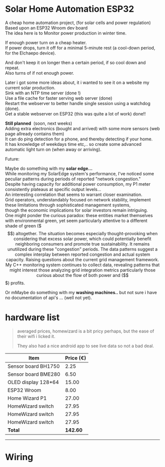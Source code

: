 # Solar Home Automation ESP32

A cheap home automation project, (for solar cells and power regulation)  
Based upon an ESP32 Wroom dev board  
The idea here is to Monitor power production in winter time.

If enough power turn on a cheap heater.  
If power drops, turn it off for a minimal 5-minute rest (a cool-down period, for the Elchaepo device).

And don't keep it on longer then a certain period, if so cool down and repeat.  
Also turns of if not enough power.

Later i got some more ideas about, it i wanted to see it on a website my current solar production.  
Sink with an NTP time server (done !)  
Use a file cache for faster serving web server (done)  
Restart the webserver to better handle single session using a watchdog (done).  
Get a stable webserver on ESP32 (this was quite a lot of work) done!!

**Still planned**  (soon, next weeks)  
Adding extra electronics (bought and arrived) with some more sensors (web page allready contains them)  
It can do ping detection for a phone, and thereby detecting if your home.  
It has knowledge of weekdays time etc,.. so create some advanced automatic light turn on (when away or arriving).

Future:

Maybe do something with my **solar edge...**  
While monitoring my SolarEdge system's performance, I've noticed some peculiar patterns during periods of reported "network congestion."  
Despite having capacity for additional power consumption, my P1 meter consistently plateaus at specific output levels...  
An interesting correlation that seems to warrant closer examination.  
Grid operators, understandably focused on network stability, implement these limitations through sophisticated management systems,  
though the economic implications for solar investors remain intriguing.  
One might ponder the curious paradox: these entities market themselves with environmental green, yet seem particularly attentive to a different shade of green ($$$) altogether.  
The situation becomes especially thought-provoking when considering that excess solar power, which could potentially benefit neighboring consumers and promote true sustainability.  
It remains unutilized during these "congestion" periods. The data patterns suggest a complex interplay between reported congestion and actual system capacity.  
Raising questions about the current grid management framework.  
My C++ monitoring system continues to collect data, revealing patterns that might interest those analyzing grid integration metrics  
particularly those curious about the flow of both power and ($$$) profits.

Or mMaybe do something with my **washing machines..** but not sure i have no documentation of api's ... (well not yet).

# hardware list

> averaged prices, homewizard is a bit pricy perhaps, but the ease of their wifi i licked it.
> 
> They also had a nice android app to see live data so not a bad deal.

| Item | Price (€) |
| --- | --- |
| Sensor board BH1750 | 2.25 |
| Sensor board BME280 | 6.50 |
| OLED display 128\*64 | 15.00 |
| ESP32 Wroom | 8.00 |
| Home Wizard P1 | 27.00 |
| HomeWizard switch | 27.95 |
| HomeWizard switch | 27.95 |
| HomeWizard switch | 27.95 |
| **Total** | **142.60** |

---

# Wiring